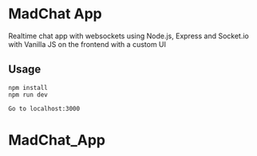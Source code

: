 # MadChat App
Realtime chat app with websockets using Node.js, Express and Socket.io with Vanilla JS on the frontend with a custom UI

## Usage
```
npm install
npm run dev

Go to localhost:3000
```

# MadChat_App
